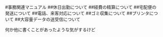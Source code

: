 #事務関連マニュアル
##休日出勤について
##経費の精算について
##宅配便の発送について
##電話、来客対応について
##ゴミ収集について
##プリンタについて
##大容量データの送受信について

何か他に書くことがあったような気がするけど